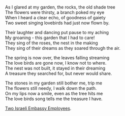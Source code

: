 As I glared at my garden, the rocks, the old shade tree  
The flowers were thirsty, a branch poked my eye  
When I heard a clear echo, of goodness of gaiety  
Two sweet singing lovebirds had just now flown by.  

Their laughter and dancing put pause to my aching  
My groaning - this garden that I had to care!  
They sing of the roses, the nest in the making  
They sing of their dreams as they soared through the air.

The spring is now over, the leaves falling streaming  
The love birds are gone now, I know not to where.  
The nest was not built, it stayed in their dreaming  
A treasure they searched for, but never would share.  

The stones in my garden still bother me, trip me  
The flowers still needy, I walk down the path.  
On my lips now a smile, even as the tree hits me  
The love birds song tells me the treasure I have.

[Two Israeli Embassy Employees](https://www.chabad.org/news/article_cdo/aid/6905068/jewish/Two-Israeli-Embassy-Employees-Murdered-in-Washington-DC.htm).